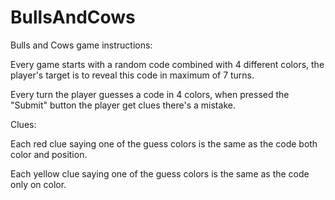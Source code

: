 # BullsAndCows

Bulls and Cows game instructions:

Every game starts with a random code combined with 4 different colors, the player's target is to reveal this code in maximum of 7 turns.

Every turn the player guesses a code in 4 colors, when pressed the "Submit" button the player get clues there's a mistake.

Clues:

Each red clue saying one of the guess colors is the same as the code both color and position.

Each yellow clue saying one of the guess colors is the same as the code only on color.

